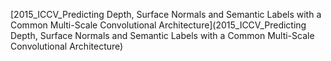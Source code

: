 [2015_ICCV_Predicting Depth, Surface Normals and Semantic Labels with a Common Multi-Scale Convolutional Architecture](2015_ICCV_Predicting Depth, Surface Normals and Semantic Labels with a Common Multi-Scale Convolutional Architecture)
